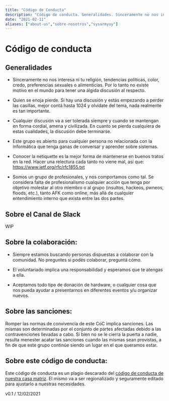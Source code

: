 ```yaml
---
title: "Código de Conducta"
description: "Código de conducta. Generalidades. Sinceramente no nos interesa ni tu religión, tendencias políticas, color, credo, preferencias sexuales o alimenticias."
date: "2021-02-11"
aliases: ["about-us","sobre-nosotros","sysarmyuy"]
---
```

# Código  de conducta

## Generalidades

* Sinceramente no nos interesa ni tu religión, tendencias políticas, color, credo, preferencias sexuales o alimenticias. Por lo tanto no existe motivo en el mundo para tener una álgida discusión al respecto.

* Quien se enoja pierde. Si hay una discusión y estás empezando a perder las casillas, mejor contá hasta 1024 y olvidate del tema, nada realmente es tan importante.

* Cualquier discusión va a ser tolerada siempre y cuando se mantengan en forma cordial, amena y civilizada. En cuanto se pierda cualquiera de estas cualidades, la discusión debe terminarse.

* Este grupo es abierto para cualquier persona no relacionada con la informática que tenga ganas de conversar y aprender sobre sistemas.

* Conocer la netiquette es la mejor forma de mantenerse en buenos tratos en la red. Hacer una relectura cada tanto no viene mal, así que: https://www.ietf.org/rfc/rfc1855.txt

* Somos un grupo de profesionales, y nos comportamos como tal. Se considera falta de profesionalismo cualquier acción que tenga por objetivo molestar al otro miembro o al grupo (insultos, hackeos, pwneos, floods, etc.), tanto AFK como online, más allá de cualquier entendimiento interno que exista entre las dos partes.

## Sobre el Canal de Slack

WIP

## Sobre la colaboración:

* Siempre estamos buscando personas dispuestas a colaborar con la comunidad. No preguntes si podés colaborar, preguntá cómo.

* El voluntariado implica una responsabilidad y esperamos que te atengas a ella.

* Aceptamos todo tipo de donación de hardware, o cualquier cosa que nos pueda ayudar a presentarnos en diferentes eventos y/u organizar nuevos.

## Sobre las sanciones:


Romper las normas de convivencia de este CoC implica sanciones. Las mismas son determinadas por el conjunto de partes afectadas debido a las contravenciones llevadas a cabo. Si bien no se le cierra la puerta a nadie, resulta menester acatar las sanciones cuando las mismas sean provistas, a fin de que este grupo continúe siendo un lugar en el que queramos estar.

## Sobre este código de conducta: 

Este código de conducta es un plagio descarado del [código de conducta de nuestra casa matriz](http://sysarmy.com/coc/). El mismo va a ser regionalizado y seguramente editado para ajustarlo a nuestras necesidades.

v0.1 / 12/02/2021